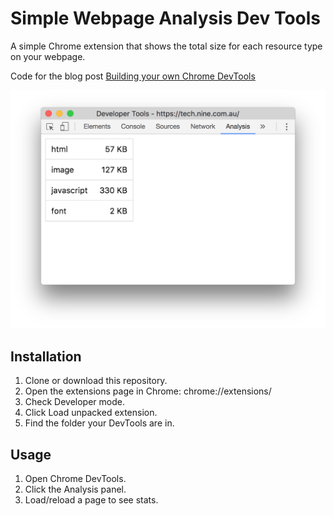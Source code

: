 # Simple Webpage Analysis Dev Tools

A simple Chrome extension that shows the total size for each resource type on your webpage.

Code for the blog post [Building your own Chrome DevTools](http://tech.nine.com.au/2017/11/08/15/31/chrome-dev-tools-part-1)

![Screenshot](/screenshot.png)

## Installation
1. Clone or download this repository.
2. Open the extensions page in Chrome: chrome://extensions/
3. Check Developer mode.
4. Click Load unpacked extension.
5. Find the folder your DevTools are in.


## Usage
1. Open Chrome DevTools.
2. Click the Analysis panel.
3. Load/reload a page to see stats.